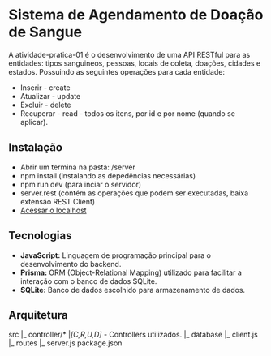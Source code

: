# Sistema de Agendamento de Doação de Sangue

A atividade-pratica-01 é o desenvolvimento de uma API RESTful para as entidades: tipos sanguineos, pessoas, locais de coleta, doações, cidades e estados. Possuindo as seguintes operações para cada entidade:

- Inserir - create
- Atualizar - update
- Excluir - delete
- Recuperar - read - todos os itens, por id e por nome (quando se aplicar).

## Instalação

- Abrir um termina na pasta: /server
- npm install (instalando as depedências necessárias)
- npm run dev (para inciar o servidor)
- server.rest (contém as operações que podem ser executadas, baixa extensão REST Client) 
- [Acessar o localhost](http://localhost:5555/pessoa)

## Tecnologias 

- **JavaScript:** Linguagem de programação principal para o desenvolvimento do backend.
- **Prisma:** ORM (Object-Relational Mapping) utilizado para facilitar a interação com o banco de dados SQLite.
- **SQLite:** Banco de dados escolhido para armazenamento de dados.

## Arquitetura

src
  |_ controller/*
        |_[C,R,U,D]_ - Controllers utilizados. 
  |_ database
        |_ client.js  
  |_ routes 
  |_ server.js
package.json